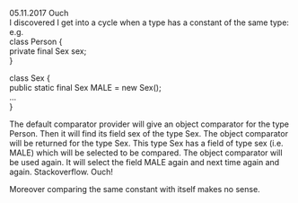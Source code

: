 05.11.2017 Ouch   
I discovered I get into a cycle when a type has a constant of the same type:    
e.g.   
class Person {  
private final Sex sex;   
}   

class Sex {   
    public static final Sex MALE = new Sex();   
    ...   
}

The default comparator provider will give an object comparator for the type Person.
Then it will find its field sex of the type Sex. The object comparator will be returned for the type Sex.
This type Sex has a field of type sex (i.e. MALE) which will be selected to be compared. 
The object comparator will be used again.
It will select the field MALE again and next time again and again. Stackoverflow. Ouch!

Moreover comparing the same constant with itself makes no sense.